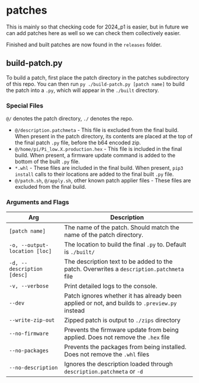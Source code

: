 # patches
This is mainly so that checking code for 2024_p1 is easier, but in future we can add patches here as well so we can check them collectively easier.

Finished and built patches are now found in the `releases` folder.

## build-patch.py
To build a patch, first place the patch directory in the patches subdirectory of this repo. 
You can then run `py ./build-patch.py [patch name]` to build the patch into a `.py`, which will appear in the `./built` directory.

### Special Files
`@/` denotes the patch directory, `./` denotes the repo.
- `@/description.patchmeta` - This file is excluded from the final build. When present in the patch directory, its contents are placed at the top of the final patch `.py` file, before the b64 encoded zip.
- `@/home/pi/Pi_low.X.production.hex` - This file is included in the final build. When present, a firmware update command is added to the bottom of the built `.py` file.
- `*.whl` - These files are included in the final build. When present, `pip3 install` calls to their locations are added to the final built `.py` file.
- `@/patch.sh`, `@/apply.sh`, other known patch applier files - These files are excluded from the final build.

### Arguments and Flags
| Arg                           | Description                                                                                   |
| ----------------------------- | --------------------------------------------------------------------------------------------- |
| `[patch name]`                | The name of the patch. Should match the name of the patch directory.                          |
| `-o, --output-location [loc]` | The location to build the final `.py` to. Default is `./built/`                               |
| `-d, --description [desc]`    | The description text to be added to the patch. Overwrites a `description.patchmeta` file      |
| `-v, --verbose`               | Print detailed logs to the console.                                                           |
| `--dev`                       | Patch ignores whether it has already been applied or not, and builds to `.preview.py` instead |
| `--write-zip-out`             | Zipped patch is output to `./zips` directory                                                  |
| `--no-firmware`               | Prevents the firmware update from being applied. Does not remove the `.hex` file              |
| `--no-packages`               | Prevents the packages from being installed. Does not remove the `.whl` files                  |
| `--no-description`            | Ignores the description loaded through `description.patchmeta` or `-d`                        |